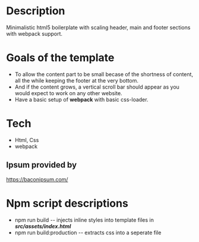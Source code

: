 
# Description

Minimalistic html5 boilerplate with scaling header, main and footer sections with webpack support.

# Goals of the template

+ To allow the content part to be small becase of the shortness of content, all the while keeping the footer at the very bottom.
+ And if the content grows, a vertical scroll bar should appear as you would expect to work on any other website.
+ Have a basic setup of **webpack** with basic css-loader.

# Tech
+ Html, Css
+ webpack

## Ipsum provided by
https://baconipsum.com/

# Npm script descriptions

 - npm run build
 -- injects inline styles into template files in ***src/assets/index.html***
 - npm run build:production
 -- extracts css into a seperate file